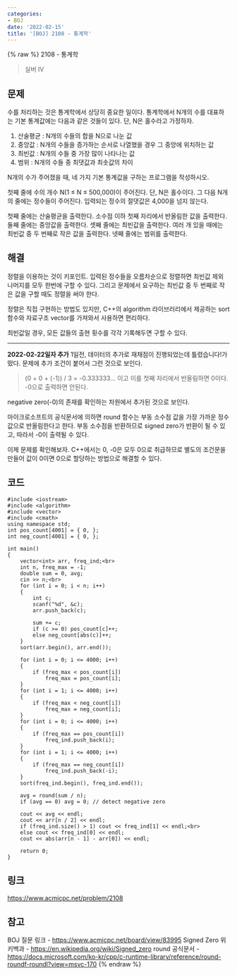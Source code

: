 ```yaml
---
categories:
- BOJ
date: '2022-02-15'
title: '[BOJ] 2108 - 통계학'
---
```


{% raw %}
2108 - 통계학

>실버 IV

## 문제
수를 처리하는 것은 통계학에서 상당히 중요한 일이다. 통계학에서 N개의 수를 대표하는 기본 통계값에는 다음과 같은 것들이 있다. 단, N은 홀수라고 가정하자.

1.  산술평균 : N개의 수들의 합을 N으로 나눈 값
2.  중앙값 : N개의 수들을 증가하는 순서로 나열했을 경우 그 중앙에 위치하는 값
3.  최빈값 : N개의 수들 중 가장 많이 나타나는 값
4.  범위 : N개의 수들 중 최댓값과 최솟값의 차이

N개의 수가 주어졌을 때, 네 가지 기본 통계값을 구하는 프로그램을 작성하시오.

첫째 줄에 수의 개수 N(1 ≤ N ≤ 500,000)이 주어진다. 단, N은 홀수이다. 그 다음 N개의 줄에는 정수들이 주어진다. 입력되는 정수의 절댓값은 4,000을 넘지 않는다.

첫째 줄에는 산술평균을 출력한다. 소수점 이하 첫째 자리에서 반올림한 값을 출력한다.
둘째 줄에는 중앙값을 출력한다.
셋째 줄에는 최빈값을 출력한다. 여러 개 있을 때에는 최빈값 중 두 번째로 작은 값을 출력한다.
넷째 줄에는 범위를 출력한다.

##  해결
정렬을 이용하는 것이 키포인트. 입력된 정수들을 오름차순으로 정렬하면 최빈값 제외 나머지를 모두 한번에 구할 수 있다. 그리고 문제에서 요구하는 최빈값 중 두 번째로 작은 값을 구할 때도 정렬을 써야 한다.

정렬은 직접 구현하는 방법도 있지만, C++의 algorithm 라이브러리에서 제공하는 sort 함수와 자료구조 vector를 가져와서 사용하면 편리하다.

최빈값일 경우, 모든 값들의 출현 횟수를 각각 기록해두면 구할 수 있다.

---
**2022-02-22일자 추가**
1일전, 데이터의 추가로 재채점이 진행되었는데 틀렸습니다!가 떴다. 문제에 추가 조건이 붙어서 그런 것으로 보인다.
> (0 + 0 + (-1)) / 3 = -0.333333... 이고 이를 첫째 자리에서 반올림하면 0이다. -0으로 출력하면 안된다.<br>

negative zero(-0)의 존재를 확인하는 차원에서 추가된 것으로 보인다.

마이크로소프트의 공식문서에 의하면 round 함수는 부동 소수점 값을 가장 가까운 정수 값으로 반올림한다고 한다. 부동 소수점을 반환하므로 signed zero가 반환이 될 수 있고, 따라서 -0이 출력될 수 있다.

이제 문제를 확인해보자. C++에서는 0, -0은 모두 0으로 취급하므로 별도의 조건문을 만들어 값이 0이면 0으로 할당하는 방법으로 해결할 수 있다.


## 코드
```
#include <iostream>
#include <algorithm>
#include <vector>
#include <cmath>
using namespace std;
int pos_count[4001] = { 0, };
int neg_count[4001] = { 0, };

int main()
{
	vector<int> arr, freq_ind;<br>
	int n, freq_max = -1;
	double sum = 0, avg;
	cin >> n;<br>
	for (int i = 0; i < n; i++)
	{
		int c;
		scanf("%d", &c);
		arr.push_back(c);

		sum += c;
		if (c >= 0) pos_count[c]++;
		else neg_count[abs(c)]++;
	}
	sort(arr.begin(), arr.end());

	for (int i = 0; i <= 4000; i++)
	{
		if (freq_max < pos_count[i])
			freq_max = pos_count[i];
	}
	for (int i = 1; i <= 4000; i++)
	{
		if (freq_max < neg_count[i])
			freq_max = neg_count[i];
	}
	for (int i = 0; i <= 4000; i++)
	{
		if (freq_max == pos_count[i])
			freq_ind.push_back(i);
	}
	for (int i = 1; i <= 4000; i++)
	{
		if (freq_max == neg_count[i])
			freq_ind.push_back(-i);
	}
	sort(freq_ind.begin(), freq_ind.end());

	avg = round(sum / n);
	if (avg == 0) avg = 0; // detect negative zero 

	cout << avg << endl;
	cout << arr[n / 2] << endl;
	if (freq_ind.size() > 1) cout << freq_ind[1] << endl;<br>
	else cout << freq_ind[0] << endl;
	cout << abs(arr[n - 1] - arr[0]) << endl;

	return 0;
}
```

## 링크
https://www.acmicpc.net/problem/2108

## 참고
BOJ 질문 링크 - https://www.acmicpc.net/board/view/83995
Signed Zero 위키백과 - https://en.wikipedia.org/wiki/Signed_zero
round 공식문서 - https://docs.microsoft.com/ko-kr/cpp/c-runtime-library/reference/round-roundf-roundl?view=msvc-170
{% endraw %}